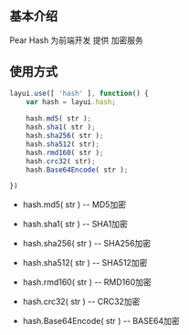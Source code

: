 ## 基本介绍

Pear Hash 为前端开发 提供 加密服务


## 使用方式

```javascript
layui.use([ 'hash' ], function() {
	var hash = layui.hash;
	
	hash.md5( str );
	hash.sha1( str );
	hash.sha256( str );
	hash.sha512( str);
	hash.rmd160( str );
	hash.crc32( str);
	hash.Base64Encode( str );

})
```

- hash.md5( str ) -- MD5加密

- hash.sha1( str ) -- SHA1加密

- hash.sha256( str ) -- SHA256加密

- hash.sha512( str ) -- SHA512加密

- hash.rmd160( str ) -- RMD160加密

- hash.crc32( str ) -- CRC32加密

- hash.Base64Encode( str ) -- BASE64加密

